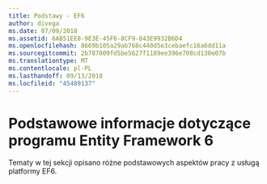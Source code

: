 ```yaml
---
title: Podstawy - EF6
author: divega
ms.date: 07/09/2018
ms.assetid: 6AB51EE8-9E3E-45F6-8CF9-843E9932B6D4
ms.openlocfilehash: 8669b105a29ab768c440d5e3cebaefc16a6dd11a
ms.sourcegitcommit: 2b787009fd5be5627f1189ee396e708cd130e07b
ms.translationtype: MT
ms.contentlocale: pl-PL
ms.lasthandoff: 09/13/2018
ms.locfileid: "45489137"
---
```

# <a name="entity-framework-6-fundamentals"></a>Podstawowe informacje dotyczące programu Entity Framework 6

Tematy w tej sekcji opisano różne podstawowych aspektów pracy z usługą platformy EF6.